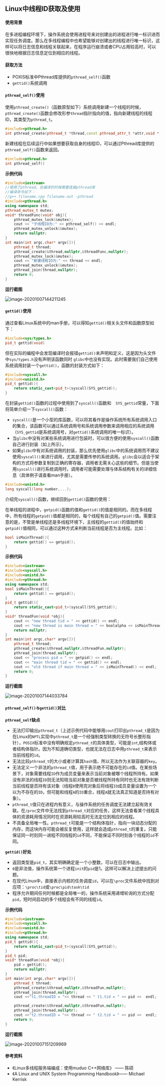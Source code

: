 ## Linux中线程ID获取及使用

#### 使用背景

在多进程编程环境下，操作系统会使用进程号来对创建出的进程进行唯一标识进而实现任务调度。那么在多线程编程中也希望能够对创建出的线程进行唯一标识，这样可以将日志信息和线程关联起来，在程序运行崩溃或者CPU占用较高时，可以很快地根据日志信息定位到相应的线程。

#### 获取方法

- POXIS标准中Pthread库提供的`pthread_self()`函数
- `gettid()`系统调用

#### `pthread_self()`使用

使用`pthread_create()`（函数原型如下）系统调用新建一个线程的时候，`pthread_create()`函数会修改形参`thread`指针指向的值，指向新建线程的线程ID，其类型为`pthread_t`。

```cpp
#include<pthread.h>
int pthread_create(pthread_t *thread,const pthread_attr_t *attr,void *(*start)(void *),void *arg);
```

新建线程在后续运行中如果想要获取自身的线程ID，可以通过Pthread库提供的`pthread_self()`函数来返回。

```cpp
#include<pthread.h>
int pthread_self()
```

**示例代码**

```cpp
#include<iostream>
//使用了pthread，在编译的时候需要连接pthread库
//编译命令如下：
//g++ filename.cpp filename.out -pthread
#include<pthread.h>
using namespace std;
pthread_mutex_t mutex;
void* threadFunc(void* obj){
    pthread_mutex_lock(&mutex);
    cout << "子线程ID为:" << pthread_self() << endl;
    pthread_mutex_unlock(&mutex);
    return nullptr;
}
int main(int argc,char* argv[]){
    pthread_t thread;
    pthread_create(&thread,nullptr,&threadFunc,nullptr);
    pthread_mutex_lock(&mutex);
    cout << "新建线程ID为:" << thread << endl;
    pthread_mutex_unlock(&mutex);
    pthread_join(thread,nullptr);
    return 0;
}
```
**运行截图**

 ![image-20201007144211245](.assets/image-20201007144211245.png)

#### `gettid()`使用

通过查看Linux系统中的man手册，可以得知`gettid()`相关头文件和函数原型如下：

```cpp
#include<sys/types.h>
pid_t gettid(void)
```

但在实际的编程中会发现编译时会报错`gettid()`未声明和定义，这是因为头文件中`sys/types.h`没有声明该函数同时 `glibc`中也没有实现。此时需要我们自己使用系统调用封装一个`gettid()`，函数的封装方式如下：

```cpp
#include<syscall.h>
#include<unistd.h>
pid_t gettid(){
    return static_cast<pid_t>(syscall(SYS_gettid));
}
```

在封装`gettid()`函数的过程中使用到了`syscall()`函数和`	SYS_gettid`常量，下面将简单介绍一下`syscall()`函数：

- `syscall()`是一个小型的库函数，可以将其看作是操作系统所有系统调用入口的集合，该函数可以通过系统调用号和系统调用参数来调用相应的系统调用（`SYS_gettid`是系统调用号，对`gettid()`系统调用的唯一标识）。
- 当`glibc`中没有对某些系统调用进行包装时，可以很方便的使用`syscall()`函数自己进行封装（如上所示）。
- 如果`glibc`中有对系统调用的封装，那么优先使用`glibc`中的系统调用而不建议使用`syscall()`来进行调用，尤其是需要传参的系统调用。`glibc`会以适合于架构的方式将参数复制到正确的寄存器，调用者无需关心这些的细节。但是当使用`syscall()`进行系统调用时，调用者可能需要处理与体系结构有关的详细信息（具体例子请查看man手册）。

```cpp
#include<unistd.h>
long syscall(long number,...);
```

介绍完`syscall()`函数，继续回到`gettid()`函数的使用：

在单线程的进程中，`getpid()`函数的值和`gettid()`的值是相同的。而在多线程中，所有线程的`getpid()`值都是相同的，每个线程有自己的`getpid()`值。需要注意的是，不管是单线程还是多线程环境下，主线程的`gettid()`的值始终和`getpid()`值相同，可以通过这种方式来判断当前线程是否为主线程。比如：

```cpp
bool isMainThread(){
	return gettid() == getpid();
}
```

**示例代码**

```cpp
#include<iostream>
#include<syscall.h>
#include<unistd.h>
#include<pthread.h>
using namespace std;
bool isMainThread(){
	return gettid() == getpid();
}
pid_t gettid(){
    return static_cast<pid_t>(syscall(SYS_gettid));
}
void* threadFun(void *obj){
    cout << "new thread tid = " << gettid() << endl;
    cout << "new thread is main thread = " << boolalpha << isMainThread() << endl;
    return nullptr;
}
int main(int argc,char* argv[]){
    pthread_t thread;
    pthread_create(&thread,nullptr,&threadFun,nullptr);
    pthread_join(thread,nullptr);
    cout << "process pid = " << getpid() << endl;
    cout << "main thread tid = " << gettid() << endl;
    cout << "old thread if main thread = " << isMainThread() << endl;
    return 0;
}
```

**运行截图**

 ![image-20201007144033784](.assets/image-20201007144033784.png)

#### `pthread_self()与gettid()`对比

**`pthread_self`缺点**

- 无法打印输出`pthread_t`（上述示例代码中能够用`cout`打印出`pthread_t`是因为在Linux的`NPTL`实现中`pthread_t`是一个经强制类型转换的无符号长整形指针），`POSIX`标准中没有明确规定`pthread_t`的具体类型，可能是`int`,结构体或者结构体指针。因为不知道确切类型，也就无法在日志中用`pthread_t`来表示当前线程的`id`。
- 无法比较`pthread_t`的大小或者计算其`hash`值，所以无法作为关联容器的`key`。
- 无法定义一个非法的`pthread_t`值，用于表示绝不可能存在的`id`值。在某些场景下，对象需要线程`ID`作为成员变量来表示当前对象被哪个线程所持有。如果没有非法的线程`ID`则无法知晓当前对象是否被线程所持有同时也无法有效判断当前线程是否持有该对象（线程`B`使用完对象后将线程`ID`成员变量设置为一个以为不存在的`ID`，但可能和线程`A`的`ID`重合，线程`A`就无法真正知道是否持有对象）。
- `pthread_t`值只在进程内有意义，与操作系统的任务调度无法建立起有效关联。在`/proc`文件中无法找到`pthread_t`对应的任务，这样无法查看某个线程具体的资源耗用情况同时在资源耗用较高时无法定位到相应的线程。
- 不具备全局唯一性。`pthread_t`可能是一个结构体指针，指向一块动态分配的内存，而这块内存可能会被反复使用，这样就会造成`pthread_t`的重复。只能保证同一时刻同一进程不同线程的`id`不同，不能保证不同时刻各个线程的`id`不同。

**`gettid()`好处**

- 返回类型是`pid_t`，其实明确确定是一个小整数，可以在日志中输出。
- `0`是非法值，操作系统第一个进程`init`的`pid`是1。这样可以解决上述提出的问题。
- 在现代Linux中，直接表示内核的任务调度`id`，可以在`\proc`文件系统中找到对应项：`\proc\tid`或`\proc\pid\task\tid`
- 程序允许期间任何时候都是全局唯一的，操作系统采用递增轮询的方式分配`pid`，短时间启动的多个线程会有不同的线程`id`。

**示例代码**

```cpp
#include<iostream>
#include<syscall.h>
#include<unistd.h>
#include<pthread.h>
using namespace std;
pid_t gettid(){
    return static_cast<pid_t>(syscall(SYS_gettid));
}
pid_t pid;
void* threadFun(void *obj){
    pid = gettid();
    return nullptr;
}
int main(int argc,char* argv[]){
    pthread_t thread;
    pthread_create(&thread,nullptr,&threadFun,nullptr);
    pthread_join(thread,nullptr);
    cout <<"t1.threadID = "<< thread << " t1.tid = " << pid <<  endl;

    pthread_create(&thread,nullptr,&threadFun,nullptr);
    pthread_join(thread,nullptr);
    cout <<"t2.threadID = "<< thread << " t2.tid = " << pid <<  endl;
    return 0;
}
```

**运行截图**

 ![image-20201007151209969](.assets/image-20201007151209969.png)

#### 参考资料

- 《Linux多线程服务端编成：使用muduo C++网络库》 —— 陈硕
- 《A Linux and UNIX System Programming Handbook》—— Michael Kerrisk